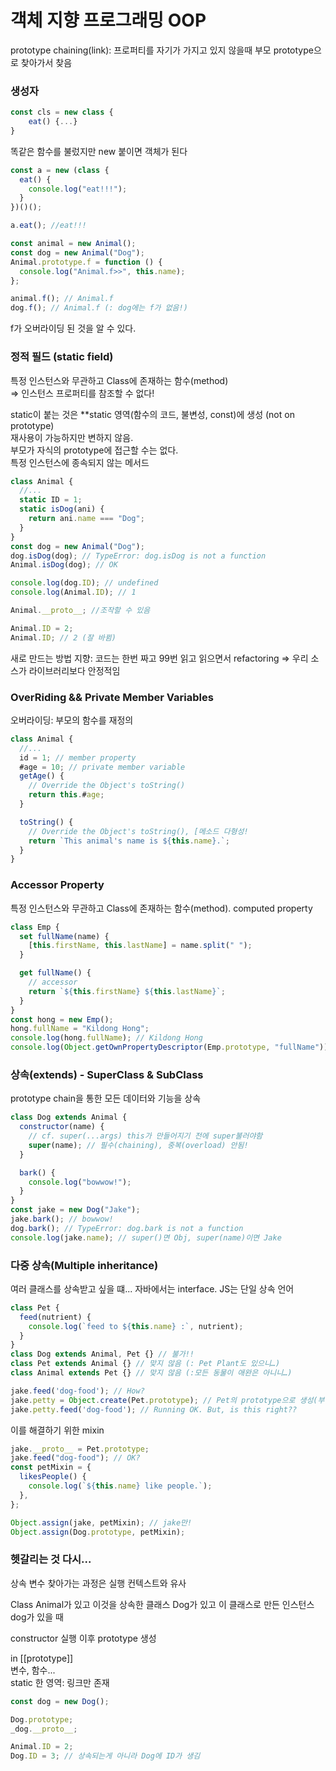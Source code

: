 # 객체 지향 프로그래밍 OOP

prototype chaining(link): 프로퍼티를 자기가 가지고 있지 않을때 부모 prototype으로 찾아가서 찾음

### 생성자

```javascript
const cls = new class {
    eat() {...}
}

```

똑같은 함수를 불렀지만 new 붙이면 객체가 된다

```javascript
const a = new (class {
  eat() {
    console.log("eat!!!");
  }
})()();

a.eat(); //eat!!!
```

```javascript
const animal = new Animal();
const dog = new Animal("Dog");
Animal.prototype.f = function () {
  console.log("Animal.f>>", this.name);
};

animal.f(); // Animal.f
dog.f(); // Animal.f (: dog에는 f가 없음!)
```

f가 오버라이딩 된 것을 알 수 있다.

### 정적 필드 (static field)

특정 인스턴스와 무관하고 Class에 존재하는 함수(method)<br/>
⇒ 인스턴스 프로퍼티를 참조할 수 없다!

static이 붙는 것은 \*\*static 영역(함수의 코드, 불변성, const)에 생성 (not on prototype) <br/>
재사용이 가능하지만 변하지 않음.<br/>
부모가 자식의 prototype에 접근할 수는 없다.<br>
특정 인스턴스에 종속되지 않는 메서드

```js
class Animal {
  //...
  static ID = 1;
  static isDog(ani) {
    return ani.name === "Dog";
  }
}
const dog = new Animal("Dog");
dog.isDog(dog); // TypeError: dog.isDog is not a function
Animal.isDog(dog); // OK

console.log(dog.ID); // undefined
console.log(Animal.ID); // 1

Animal.__proto__; //조작할 수 있음

Animal.ID = 2;
Animal.ID; // 2 (잘 바뀜)
```

새로 만드는 방법 지향: 코드는 한번 짜고 99번 읽고 읽으면서 refactoring => 우리 소스가 라이브러리보다 안정적임

### OverRiding && Private Member Variables

오버라이딩: 부모의 함수를 재정의

```js
class Animal {
  //...
  id = 1; // member property
  #age = 10; // private member variable
  getAge() {
    // Override the Object's toString()
    return this.#age;
  }

  toString() {
    // Override the Object's toString(), [메소드 다형성!
    return `This animal's name is ${this.name}.`;
  }
}
```

### Accessor Property

특정 인스턴스와 무관하고 Class에 존재하는 함수(method). computed property

```js
class Emp {
  set fullName(name) {
    [this.firstName, this.lastName] = name.split(" ");
  }

  get fullName() {
    // accessor
    return `${this.firstName} ${this.lastName}`;
  }
}
const hong = new Emp();
hong.fullName = "Kildong Hong";
console.log(hong.fullName); // Kildong Hong
console.log(Object.getOwnPropertyDescriptor(Emp.prototype, "fullName"));
```

### 상속(extends) - SuperClass & SubClass

prototype chain을 통한 모든 데이터와 기능을 상속

```js
class Dog extends Animal {
  constructor(name) {
    // cf. super(...args) this가 만들어지기 전에 super불러야함
    super(name); // 필수(chaining), 중복(overload) 안됨!
  }

  bark() {
    console.log("bowwow!");
  }
}
const jake = new Dog("Jake");
jake.bark(); // bowwow!
dog.bark(); // TypeError: dog.bark is not a function
console.log(jake.name); // super()면 Obj, super(name)이면 Jake
```

### 다중 상속(Multiple inheritance)

여러 클래스를 상속받고 싶을 떄... 자바에서는 interface. JS는 단일 상속 언어

```js
class Pet {
  feed(nutrient) {
    console.log(`feed to ${this.name} :`, nutrient);
  }
}
class Dog extends Animal, Pet {} // 불가!!
class Pet extends Animal {} // 맞지 않음 (: Pet Plant도 있으니…)
class Animal extends Pet {} // 맞지 않음 (:모든 동물이 애완은 아니니…)

jake.feed('dog-food'); // How?
jake.petty = Object.create(Pet.prototype); // Pet의 prototype으로 생성(부여)
jake.petty.feed('dog-food'); // Running OK. But, is this right??
```

이를 해결하기 위한 mixin

```js
jake.__proto__ = Pet.prototype;
jake.feed("dog-food"); // OK?
const petMixin = {
  likesPeople() {
    console.log(`${this.name} like people.`);
  },
};

Object.assign(jake, petMixin); // jake만!
Object.assign(Dog.prototype, petMixin);
```

### 헷갈리는 것 다시...

상속 변수 찾아가는 과정은 실행 컨텍스트와 유사

Class Animal가 있고 이것을 상속한 클래스 Dog가 있고 이 클래스로 만든 인스턴스 dog가 있을 때

constructor 실행 이후 prototype 생성

in [[prototype]]<br>
변수, 함수...<br>
static 한 영역: 링크만 존재

```js
const dog = new Dog();

Dog.prototype;
_dog.__proto__;

Animal.ID = 2;
Dog.ID = 3; // 상속되는게 아니라 Dog에 ID가 생김
```
